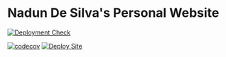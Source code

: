 # Nadun De Silva's Personal Website

[![Deployment Check](https://github.com/nadundesilva/nadundesilva.github.io/workflows/Deployment%20Check/badge.svg)](https://github.com/nadundesilva/nadundesilva.github.io/actions/workflows/deployment-check.yaml)

[![codecov](https://codecov.io/gh/nadundesilva/nadundesilva.github.io/branch/main/graph/badge.svg?token=6MTBQJD6PI)](https://codecov.io/gh/nadundesilva/nadundesilva.github.io)
[![Deploy Site](https://github.com/nadundesilva/nadundesilva.github.io/actions/workflows/deploy-site.yaml/badge.svg)](https://github.com/nadundesilva/nadundesilva.github.io/actions/workflows/deploy-site.yaml)
